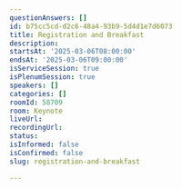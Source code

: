 ```yaml
---
questionAnswers: []
id: b75cc5cd-d2c6-48a4-93b9-5d4d1e7d6073
title: Registration and Breakfast
description:
startsAt: '2025-03-06T08:00:00'
endsAt: '2025-03-06T09:00:00'
isServiceSession: true
isPlenumSession: true
speakers: []
categories: []
roomId: 58709
room: Keynote
liveUrl:
recordingUrl:
status:
isInformed: false
isConfirmed: false
slug: registration-and-breakfast

---
```


